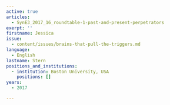 ```yaml
---
active: true
articles:
  - SynE3_2017_16_roundtable-1-past-and-present-perpetrators
exerpt: ''
firstname: Jessica
issue:
  - content/issues/brains-that-pull-the-triggers.md
language:
  - English
lastname: Stern
positions_and_institutions:
  - institution: Boston University, USA
    positions: []
years:
  - 2017

---
```

